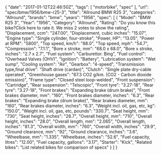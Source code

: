 {
    "date": "2017-01-12T22:46:50Z",
    "tags": [
        "motorbike",
        "spec"
    ],
    "url": "spec\/bmw\/1956\/bmw-r25-3",
    "title": "Allround BMW R25 3",
    "categories": "Allround",
    "brands": "bmw",
    "years": "1956",
    "spec": [
        {
            "Model": "BMW R25 3",
            "Year": "1956",
            "Category": "Allround",
            "Rating": "Do you know this bike?Click here to rate it. We miss 2 votes to show the rating",
            "Displacement, ccm": "247.00",
            "Displacement, cubic inches": "15.07",
            "Engine type": "Single cylinder, four-stroke",
            "Power, HP": "13.05",
            "Power at RPM": "5800",
            "Top speed, km\/h": "88.0",
            "Top speed, mph": "54.7",
            "Compression": "7.1:1",
            "Bore x stroke, mm": "68.0 x 68.0",
            "Bore x stroke, inches": "2.7 x 2.7",
            "Fuel system": "Carburettor. Bing",
            "Fuel control": "Overhead Valves (OHV)",
            "Ignition": "Battery",
            "Lubrication system": "Wet sump",
            "Cooling system": "Air",
            "Gearbox": "4-speed",
            "Transmission type,final drive": "Shaft drive (cardan)",
            "Clutch": "Single plate dry-cable operated",
            "Greenhouse gases": "67.3 CO2 g\/km. (CO2 - Carbon dioxide emission)",
            "Frame type": "Closed steel loop-welded",
            "Front suspension": "Cartridge",
            "Rear suspension": "Telscopic",
            "Front tyre": "3.27-18",
            "Rear tyre": "3.27-18",
            "Front brakes": "Expanding brake (drum brake)",
            "Front brakes diameter, mm": "160",
            "Front brakes diameter, inches": "6.3",
            "Rear brakes": "Expanding brake (drum brake)",
            "Rear brakes diameter, mm": "160",
            "Rear brakes diameter, inches": "6.3",
            "Weight incl. oil, gas, etc, kg": "150.0",
            "Weight incl. oil, gas, etc, pounds": "330.7",
            "Seat height, mm": "730",
            "Seat height, inches": "28.7",
            "Overall height, mm": "710",
            "Overall height, inches": "28.0",
            "Overall length, mm": "2.065",
            "Overall length, inches": "81.3",
            "Overall width, mm": "760",
            "Overall width, inches": "29.9",
            "Ground clearance, mm": "92",
            "Ground clearance, inches": "3.6",
            "Wheelbase, mm": "1.335",
            "Wheelbase, inches": "52.6",
            "Fuel capacity, litres": "12.00",
            "Fuel capacity, gallons": "3.17",
            "Starter": "Kick",
            "Related bikes": "List related bikes for comparison of specs"
        }
    ]
}